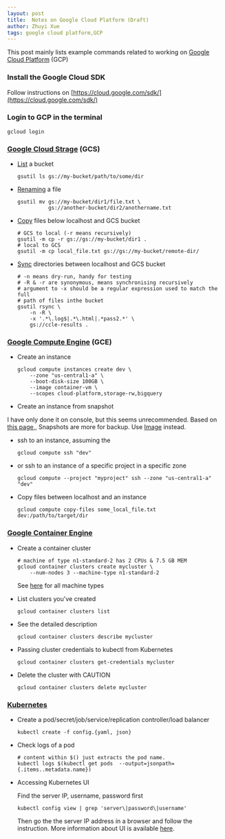 ```yaml
---
layout: post
title:  Notes on Google Cloud Platform (Draft)
author: Zhuyi Xue
tags: google cloud platform,GCP
---
```


This post mainly lists example commands related to working on
[Google Cloud Platform](https://cloud.google.com/) (GCP)

### Install the Google Cloud SDK

Follow instructions on [https://cloud.google.com/sdk/](https://cloud.google.com/sdk/)

### Login to GCP in the terminal

    gcloud login

### [Google Cloud Strage](https://cloud.google.com/storage/docs/overview) (GCS)

* [List](https://cloud.google.com/storage/docs/gsutil/commands/ls) a bucket

      gsutil ls gs://my-bucket/path/to/some/dir

* [Renaming](https://cloud.google.com/storage/docs/gsutil/commands/mv) a file

      gsutil mv gs://my-bucket/dir1/file.txt \
                gs://another-bucket/dir2/anothername.txt

* [Copy](https://cloud.google.com/storage/docs/gsutil/commands/cp) files below
  localhost and GCS bucket

      # GCS to local (-r means recursively)
      gsutil -m cp -r gs://gs://my-bucket/dir1 .
      # local to GCS
      gsutil -m cp local_file.txt gs://gs://my-bucket/remote-dir/

* [Sync](https://cloud.google.com/storage/docs/gsutil/commands/rsync)
  directories between localhost and GCS bucket

      # -n means dry-run, handy for testing
      # -R & -r are synonymous, means synchronising recursively
      # argument to -x should be a regular expression used to match the full
      # path of files inthe bucket
      gsutil rsync \
          -n -R \
          -x '.*\.log$|.*\.html|.*pass2.*' \
          gs://ccle-results .

### [Google Compute Engine](https://cloud.google.com/compute/docs/) (GCE)

<!-- Even though https://daringfireball.net/projects/markdown/syntax#block says
8 space, but 6 spaces seem to work better -->
* Create an instance

      gcloud compute instances create dev \
          --zone "us-central1-a" \
          --boot-disk-size 100GB \
          --image container-vm \
          --scopes cloud-platform,storage-rw,bigquery

*  Create an instance from snapshot

I have only done it on console, but this seems unrecommended. Based on
[this page](https://cloud.google.com/compute/docs/instances/creating-and-starting-an-instance),,
Snapshots are more for backup. Use
[Image](https://cloud.google.com/compute/docs/images) instead.

* ssh to an instance, assuming the 

      gcloud compute ssh "dev"

* or ssh to an instance of a specific project in a specific zone

      gcloud compute --project "myproject" ssh --zone "us-central1-a" "dev"

* Copy files between localhost and an instance

      gcloud compute copy-files some_local_file.txt dev:/path/to/target/dir

### [Google Container Engine](https://cloud.google.com/container-engine/docs/)

* Create a container cluster

      # machine of type n1-standard-2 has 2 CPUs & 7.5 GB MEM
      gcloud container clusters create mycluster \
          --num-nodes 3 --machine-type n1-standard-2

  See [here](https://cloud.google.com/compute/docs/machine-types) for all machine types

* List clusters you've created

      gcloud container clusters list

* See the detailed description

      gcloud container clusters describe mycluster

* Passing cluster credentials to kubectl from Kubernetes

      gcloud container clusters get-credentials mycluster

* Delete the cluster with CAUTION

      gcloud container clusters delete mycluster

### [Kubernetes](http://kubernetes.io/v1.1/)

* Create a pod/secret/job/service/replication controller/load balancer

      kubectl create -f config.{yaml, json}

* Check logs of a pod

      # content within $() just extracts the pod name.
      kubectl logs $(kubectl get pods  --output=jsonpath={.items..metadata.name})

* Accessing Kubernetes UI

  Find the server IP, username, password first

      kubectl config view | grep 'server\|password\|username'

  Then go the the server IP address in a browser and follow the
  instruction. More information about UI is available
  [here](https://github.com/kubernetes/kubernetes/blob/v1.0.6/docs/user-guide/ui.md).

